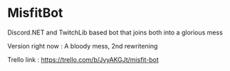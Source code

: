 # MisfitBot

Discord.NET and TwitchLib based bot that joins both into a glorious mess

Version right now : A bloody mess, 2nd rewritening

Trello link : https://trello.com/b/JvyAKGJt/misfit-bot